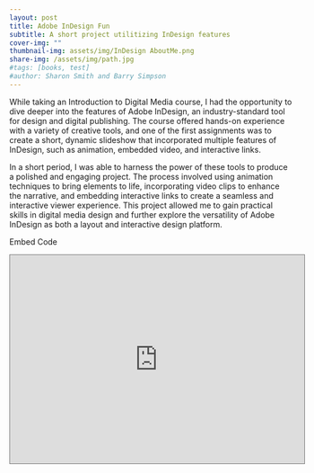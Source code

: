 ```yaml
---
layout: post
title: Adobe InDesign Fun
subtitle: A short project utilitizing InDesign features
cover-img: ""
thumbnail-img: assets/img/InDesign AboutMe.png
share-img: /assets/img/path.jpg
#tags: [books, test]
#author: Sharon Smith and Barry Simpson
---
```


While taking an Introduction to Digital Media course, I had the opportunity to dive deeper into the features of Adobe InDesign, an industry-standard tool for design and digital publishing. The course offered hands-on experience with a variety of creative tools, and one of the first assignments was to create a short, dynamic slideshow that incorporated multiple features of InDesign, such as animation, embedded video, and interactive links.

In a short period, I was able to harness the power of these tools to produce a polished and engaging project. The process involved using animation techniques to bring elements to life, incorporating video clips to enhance the narrative, and embedding interactive links to create a seamless and interactive viewer experience. This project allowed me to gain practical skills in digital media design and further explore the versatility of Adobe InDesign as both a layout and interactive design platform.


Embed Code
<div style="text-align: center;">
    <iframe style="border: 1px solid #777;" src="https://indd.adobe.com/embed/87bcf18c-2df1-4681-9616-0c509bb48a19?startpage=1&allowFullscreen=true" width="525px" height="371px" frameborder="0" allowfullscreen=""></iframe>
</div>

<!--
{% raw %}
<iframe src="https://indd.adobe.com/view/87bcf18c-2df1-4681-9616-0c509bb48a19" width="100%" height="800px"></iframe>
{% endraw %}
-->
<!--
Responsive embed code
<div style="position:relative; padding-bottom:56.25%; height:0; overflow:hidden; max-width:100%; height:auto;">
    <iframe src="https://indd.adobe.com/view/87bcf18c-2df1-4681-9616-0c509bb48a19" style="position:absolute; top:0; left:0; width:100%; height:100%;" frameborder="0"></iframe>
</div>
-->
